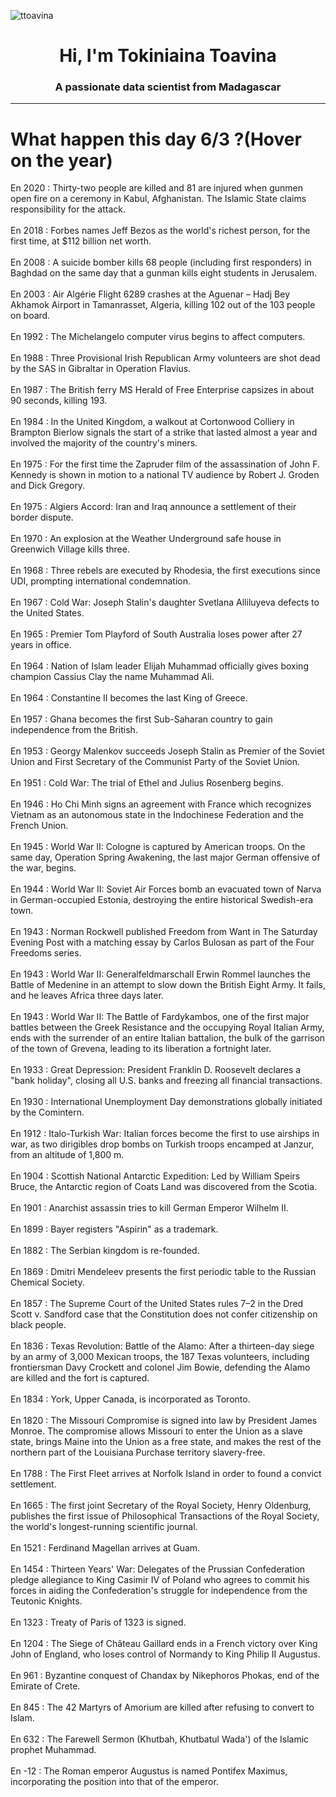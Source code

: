 
<p align="left"> <img src="https://komarev.com/ghpvc/?username=ttoavina&label=Profile%20views&color=0e75b6&style=flat" alt="ttoavina" /> </p>
<h1 align="center">Hi, I'm Tokiniaina Toavina</h1>
<h3 align="center">A passionate data scientist from Madagascar</h3>
    
<hr/>
<h1> What happen this day 6/3 ?(Hover on the year)</h1>

En 2020 : Thirty-two people are killed and 81 are injured when gunmen open fire on a ceremony in Kabul, Afghanistan. The Islamic State claims responsibility for the attack.
<br/><br/>
En 2018 : Forbes names Jeff Bezos as the world's richest person, for the first time, at $112 billion net worth.
<br/><br/>
En 2008 : A suicide bomber kills 68 people (including first responders) in Baghdad on the same day that a gunman kills eight students in Jerusalem.
<br/><br/>
En 2003 : Air Algérie Flight 6289 crashes at the Aguenar – Hadj Bey Akhamok Airport in Tamanrasset, Algeria, killing 102 out of the 103 people on board.
<br/><br/>
En 1992 : The Michelangelo computer virus begins to affect computers.
<br/><br/>
En 1988 : Three Provisional Irish Republican Army volunteers are shot dead by the SAS in Gibraltar in Operation Flavius.
<br/><br/>
En 1987 : The British ferry MS Herald of Free Enterprise capsizes in about 90 seconds, killing 193.
<br/><br/>
En 1984 : In the United Kingdom, a walkout at Cortonwood Colliery in Brampton Bierlow signals the start of a strike that lasted almost a year and involved the majority of the country's miners.
<br/><br/>
En 1975 : For the first time the Zapruder film of the assassination of John F. Kennedy is shown in motion to a national TV audience by Robert J. Groden and Dick Gregory.
<br/><br/>
En 1975 : Algiers Accord: Iran and Iraq announce a settlement of their border dispute.
<br/><br/>
En 1970 : An explosion at the Weather Underground safe house in Greenwich Village kills three.
<br/><br/>
En 1968 : Three rebels are executed by Rhodesia, the first executions since UDI, prompting international condemnation.
<br/><br/>
En 1967 : Cold War: Joseph Stalin's daughter Svetlana Alliluyeva defects to the United States.
<br/><br/>
En 1965 : Premier Tom Playford of South Australia loses power after 27 years in office.
<br/><br/>
En 1964 : Nation of Islam leader Elijah Muhammad officially gives boxing champion Cassius Clay the name Muhammad Ali.
<br/><br/>
En 1964 : Constantine II becomes the last King of Greece.
<br/><br/>
En 1957 : Ghana becomes the first Sub-Saharan country to gain independence from the British.
<br/><br/>
En 1953 : Georgy Malenkov succeeds Joseph Stalin as Premier of the Soviet Union and First Secretary of the Communist Party of the Soviet Union.
<br/><br/>
En 1951 : Cold War: The trial of Ethel and Julius Rosenberg begins.
<br/><br/>
En 1946 : Ho Chi Minh signs an agreement with France which recognizes Vietnam as an autonomous state in the Indochinese Federation and the French Union.
<br/><br/>
En 1945 : World War II: Cologne is captured by American troops. On the same day, Operation Spring Awakening, the last major German offensive of the war, begins.
<br/><br/>
En 1944 : World War II: Soviet Air Forces bomb an evacuated town of Narva in German-occupied Estonia, destroying the entire historical Swedish-era town.
<br/><br/>
En 1943 : Norman Rockwell published Freedom from Want in The Saturday Evening Post with a matching essay by Carlos Bulosan as part of the Four Freedoms series.
<br/><br/>
En 1943 : World War II: Generalfeldmarschall Erwin Rommel launches the Battle of Medenine in an attempt to slow down the British Eight Army. It fails, and he leaves Africa three days later.
<br/><br/>
En 1943 : World War II: The Battle of Fardykambos, one of the first major battles between the Greek Resistance and the occupying Royal Italian Army, ends with the surrender of an entire Italian battalion, the bulk of the garrison of the town of Grevena, leading to its liberation a fortnight later.
<br/><br/>
En 1933 : Great Depression: President Franklin D. Roosevelt declares a "bank holiday", closing all U.S. banks and freezing all financial transactions.
<br/><br/>
En 1930 : International Unemployment Day demonstrations globally initiated by the Comintern.
<br/><br/>
En 1912 : Italo-Turkish War: Italian forces become the first to use airships in war, as two dirigibles drop bombs on Turkish troops encamped at Janzur, from an altitude of 1,800 m.
<br/><br/>
En 1904 : Scottish National Antarctic Expedition: Led by William Speirs Bruce, the Antarctic region of Coats Land was discovered from the Scotia.
<br/><br/>
En 1901 : Anarchist assassin tries to kill German Emperor Wilhelm II.
<br/><br/>
En 1899 : Bayer registers "Aspirin" as a trademark.
<br/><br/>
En 1882 : The Serbian kingdom is re-founded.
<br/><br/>
En 1869 : Dmitri Mendeleev presents the first periodic table to the Russian Chemical Society.
<br/><br/>
En 1857 : The Supreme Court of the United States rules 7–2 in the Dred Scott v. Sandford case that the Constitution does not confer citizenship on black people.
<br/><br/>
En 1836 : Texas Revolution: Battle of the Alamo: After a thirteen-day siege by an army of 3,000 Mexican troops, the 187 Texas volunteers, including frontiersman Davy Crockett and colonel Jim Bowie, defending the Alamo are killed and the fort is captured.
<br/><br/>
En 1834 : York, Upper Canada, is incorporated as Toronto.
<br/><br/>
En 1820 : The Missouri Compromise is signed into law by President James Monroe. The compromise allows Missouri to enter the Union as a slave state, brings Maine into the Union as a free state, and makes the rest of the northern part of the Louisiana Purchase territory slavery-free.
<br/><br/>
En 1788 : The First Fleet arrives at Norfolk Island in order to found a convict settlement.
<br/><br/>
En 1665 : The first joint Secretary of the Royal Society, Henry Oldenburg, publishes the first issue of Philosophical Transactions of the Royal Society, the world's longest-running scientific journal.
<br/><br/>
En 1521 : Ferdinand Magellan arrives at Guam.
<br/><br/>
En 1454 : Thirteen Years' War: Delegates of the Prussian Confederation pledge allegiance to King Casimir IV of Poland who agrees to commit his forces in aiding the Confederation's struggle for independence from the Teutonic Knights.
<br/><br/>
En 1323 : Treaty of Paris of 1323 is signed.
<br/><br/>
En 1204 : The Siege of Château Gaillard ends in a French victory over King John of England, who loses control of Normandy to King Philip II Augustus.
<br/><br/>
En 961 : Byzantine conquest of Chandax by Nikephoros Phokas, end of the Emirate of Crete.
<br/><br/>
En 845 : The 42 Martyrs of Amorium are killed after refusing to convert to Islam.
<br/><br/>
En 632 : The Farewell Sermon (Khutbah, Khutbatul Wada') of the Islamic prophet Muhammad.
<br/><br/>
En -12 : The Roman emperor Augustus is named Pontifex Maximus, incorporating the position into that of the emperor.
<br/><br/>
